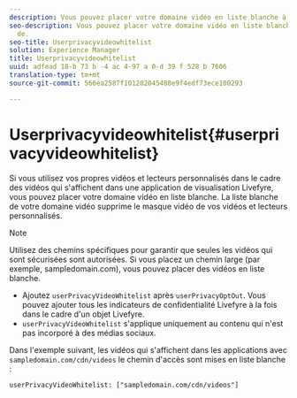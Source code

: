 ```yaml
---
description: Vous pouvez placer votre domaine vidéo en liste blanche à l'aide de.
seo-description: Vous pouvez placer votre domaine vidéo en liste blanche à l'aide
  de.
seo-title: Userprivacyvideowhitelist
solution: Experience Manager
title: Userprivacyvideowhitelist
uuid: adfead 18-b 73 b -4 ac 4-97 a 0-d 39 f 528 b 7606
translation-type: tm+mt
source-git-commit: 566ea2587f101202045488e9f4edf73ece100293

---
```



# Userprivacyvideowhitelist{#userprivacyvideowhitelist}

Si vous utilisez vos propres vidéos et lecteurs personnalisés dans le cadre des vidéos qui s'affichent dans une application de visualisation Livefyre, vous pouvez placer votre domaine vidéo en liste blanche. La liste blanche de votre domaine vidéo supprime le masque vidéo de vos vidéos et lecteurs personnalisés.

>[!NOTE]
>
>Utilisez des chemins spécifiques pour garantir que seules les vidéos qui sont sécurisées sont autorisées. Si vous placez un chemin large (par exemple, sampledomain.com), vous pouvez placer des vidéos en liste blanche.

* Ajoutez `userPrivacyVideoWhitelist` après `userPrivacyOptOut`. Vous pouvez ajouter tous les indicateurs de confidentialité Livefyre à la fois dans le cadre d'un objet Livefyre.
* `userPrivacyVideoWhitelist` s'applique uniquement au contenu qui n'est pas incorporé à des médias sociaux.

Dans l'exemple suivant, les vidéos qui s'affichent dans les applications avec `sampledomain.com/cdn/videos` le chemin d'accès sont mises en liste blanche :

```
userPrivacyVideoWhitelist: ["sampledomain.com/cdn/videos"]
```
